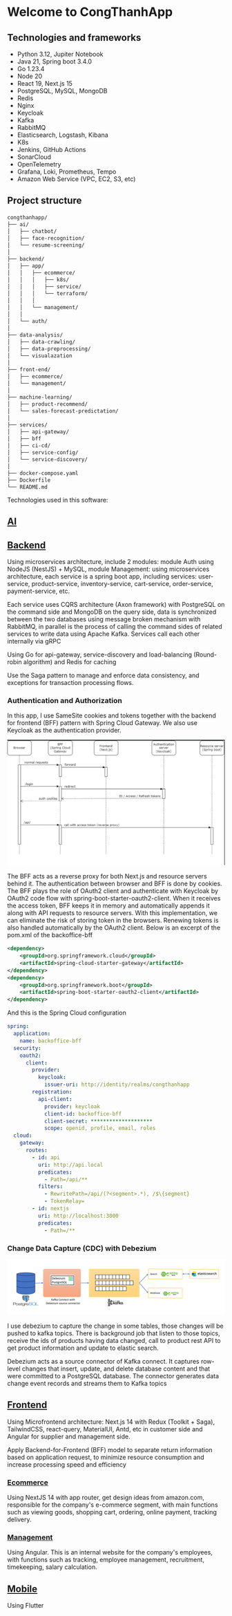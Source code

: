 # Welcome to CongThanhApp

## Technologies and frameworks
- Python 3.12, Jupiter Notebook
- Java 21, Spring boot 3.4.0
- Go 1.23.4
- Node 20
- React 19, Next.js 15
- PostgreSQL, MySQL, MongoDB
- Redis
- Nginx
- Keycloak
- Kafka
- RabbitMQ
- Elasticsearch, Logstash, Kibana
- K8s
- Jenkins, GitHub Actions
- SonarCloud
- OpenTelemetry
- Grafana, Loki, Prometheus, Tempo
- Amazon Web Service (VPC, EC2, S3, etc)

## Project structure
```
congthanhapp/
├── ai/
│   ├── chatbot/
│   ├── face-recognition/
│   └── resume-screening/
│
├── backend/
│   ├── app/   
│   │   ├── ecommerce/  
│   │   │   ├── k8s/ 
│   │   │   ├── service/ 
│   │   │   └── terraform/
│   │   │
│   │   └── management/
│   │
│   └── auth/
│
├── data-analysis/
│   ├── data-crawling/ 
│   ├── data-preprocessing/ 
│   └── visualazation
│
├── front-end/
│   ├── ecommerce/ 
│   └── management/
│
├── machine-learning/
│   ├── product-recommend/ 
│   └── sales-forecast-predictation/
│
├── services/
│   ├── api-gateway/
│   ├── bff
│   ├── ci-cd/ 
│   ├── service-config/
│   └── service-discovery/
│
├── docker-compose.yaml
├── Dockerfile 
└── README.md
```

Technologies used in this software:
## [AI](https://github.com/pdcthanh112/MyDream/tree/main/ai)


## [Backend](https://github.com/pdcthanh112/MyDream/tree/main/backend)

Using microservices architecture, include 2 modules: module Auth using NodeJS (NestJS) + MySQL, module
Management: using microservices architecture, each service is a spring boot app, including services: user-service,
product-service, inventory-service, cart-service, order-service, payment-service, etc.

Each service uses CQRS architecture (Axon framework) with PostgreSQL on the command side and MongoDB
on the query side, data is synchronized between the two databases using message broken mechanism with
RabbitMQ, in parallel is the process of calling the command sides of related services to write data using Apache
Kafka. Services call each other internally via gRPC

Using Go for api-gateway, service-discovery and load-balancing (Round-robin algorithm) and Redis for caching

Use the Saga pattern to manage and enforce data consistency, and exceptions for transaction processing flows.

### Authentication and Authorization
In this app, I use SameSite cookies and tokens together with the backend for frontend (BFF) pattern with Spring Cloud Gateway. We also use Keycloak as the authentication provider.

![auth-flow](_document/images/auth-flow.png)

The BFF acts as a reverse proxy for both Next.js and resource servers behind it. The authentication between browser and BFF is done by cookies. The BFF plays the role of OAuth2 client and authenticate with Keycloak by OAuth2 code flow with spring-boot-starter-oauth2-client. When it receives the access token, BFF keeps it in memory and automatically appends it along with API requests to resource servers. With this implementation, we can eliminate the risk of storing token in the browsers. Renewing tokens is also handled automatically by the OAuth2 client. Below is an excerpt of the pom.xml of the backoffice-bff

```xml
<dependency>
	<groupId>org.springframework.cloud</groupId>
	<artifactId>spring-cloud-starter-gateway</artifactId>
</dependency>
<dependency>
	<groupId>org.springframework.boot</groupId>
	<artifactId>spring-boot-starter-oauth2-client</artifactId>
</dependency>
```

And this is the Spring Cloud configuration

```yaml
spring:
  application:
    name: backoffice-bff
  security:
    oauth2:
      client:
        provider:
          keycloak:
            issuer-uri: http://identity/realms/congthanhapp
        registration:
          api-client:
            provider: keycloak
            client-id: backoffice-bff
            client-secret: ********************
            scope: openid, profile, email, roles
  cloud:
    gateway:
      routes:
        - id: api
          uri: http://api.local
          predicates:
            - Path=/api/**
          filters:
            - RewritePath=/api/(?<segment>.*), /$\{segment}
            - TokenRelay=
        - id: nextjs
          uri: http://localhost:3000
          predicates:
            - Path=/**
```

### Change Data Capture (CDC) with Debezium
![cdc-debezium-kafka](_document/images/cdc-debezium-kafka.png)

I use debezium to capture the change in some tables, those changes will be pushed to kafka topics. There is background job that listen to those topics, receive the ids of products having data changed, call to product rest API to get product information and update to elastic search.

Debezium acts as a source connector of Kafka connect. It captures row-level changes that insert, update, and delete database content and that were committed to a PostgreSQL database. The connector generates data change event records and streams them to Kafka topics

## [Frontend](https://github.com/pdcthanh112/MyDream/tree/main/frontend)


Using Microfrontend architecture: Next.js 14 with Redux (Toolkit + Saga), TailwindCSS, react-query, MaterialUI,
Antd, etc in customer side and Angular for supplier and management side.

Apply Backend-for-Frontend (BFF) model to separate return information based on application request, to
minimize resource consumption and increase processing speed and efficiency

### [Ecommerce](https://github.com/pdcthanh112/MyDream/tree/main/frontend/ecommerce)
Using NextJS 14 with app router, get design ideas from amazon.com, responsible for the company's e-commerce segment, with main functions such as viewing goods, shopping cart, ordering, online payment, tracking delivery.

### [Management](https://github.com/pdcthanh112/MyDream/tree/main/frontend/management)
Using Angular. This is an internal website for the company's employees, with functions such as tracking, employee management, recruitment, timekeeping, salary calculation.


## [Mobile](https://github.com/pdcthanh112/MyDream/tree/main/mobile)
Using Flutter 
